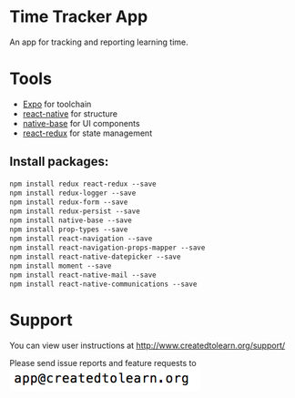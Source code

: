 
# Time Tracker App
An app for tracking and reporting learning time.

# Tools
* [Expo](https://expo.io/) for toolchain
* [react-native](https://facebook.github.io/react-native/) for structure
* [native-base](https://nativebase.io/) for UI components
* [react-redux](https://redux.js.org/) for state management
## Install packages:
```
npm install redux react-redux --save
npm install redux-logger --save
npm install redux-form --save
npm install redux-persist --save
npm install native-base --save
npm install prop-types --save
npm install react-navigation --save
npm install react-navigation-props-mapper --save
npm install react-native-datepicker --save
npm install moment --save
npm install react-native-mail --save
npm install react-native-communications --save
```

# Support
You can view user instructions at http://www.createdtolearn.org/support/

Please send issue reports and feature requests to
![support](images/support_email.png)
